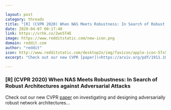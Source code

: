 ```yaml
---

layout: post
category: threads
title: "[R] (CVPR 2020) When NAS Meets Robustness: In Search of Robust Architectures against Adversarial Attacks"
date: 2020-04-07 00:17:40
link: https://vrhk.co/2wn5T4E
image: https://www.redditstatic.com/new-icon.png
domain: reddit.com
author: "reddit"
icon: http://www.redditstatic.com/desktop2x/img/favicon/apple-icon-57x57.png
excerpt: "Check out our new CVPR [paper](<https://arxiv.org/pdf/1911.10695.pdf>) on investigating and designing adversarially robust network architectures..."

---
```


### [R] (CVPR 2020) When NAS Meets Robustness: In Search of Robust Architectures against Adversarial Attacks

Check out our new CVPR [paper](<https://arxiv.org/pdf/1911.10695.pdf>) on investigating and designing adversarially robust network architectures...